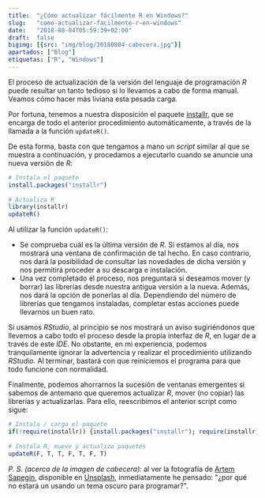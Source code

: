 ```yaml
---
title:  "¿Cómo actualizar fácilmente R en Windows?"
slug:   "como-actualizar-facilmente-r-en-windows"
date:   "2018-08-04T05:59:39+02:00"
draft:  false
bigimg: [{src: "img/blog/20180804-cabecera.jpg"}]
apartados: ["Blog"]
etiquetas: ["R", "Windows"]
---
```


El proceso de actualización de la versión del lenguaje de programación *R* puede resultar un tanto tedioso si lo llevamos a cabo de forma manual. Veamos cómo hacer más liviana esta pesada carga.
<!--more-->

Por fortuna, tenemos a nuestra disposición el paquete [installr](https://cran.r-project.org/web/packages/installr/index.html), que se encarga de todo el anterior procedimiento automáticamente, a través de la llamada a la función `updateR()`.

De esta forma, basta con que tengamos a mano un *script* similar al que se muestra a continuación, y procedamos a ejecutarlo cuando se anuncie una nueva versión de *R*:

```r
# Instala el paquete
install.packages("installr")
 
# Actualiza R
library(installr)
updateR()
```

Al utilizar la función `updateR()`:

- Se comprueba cuál es la última versión de *R*. Si estamos al día, nos mostrará una ventana de confirmación de tal hecho. En caso contrario, nos dará la posibilidad de consultar las novedades de dicha versión y nos permitirá proceder a su descarga e instalación.
- Una vez completado el proceso, nos preguntará si deseamos mover (y borrar) las librerías desde nuestra antigua versión a la nueva. Además, nos dará la opción de ponerlas al día. Dependiendo del número de librerías que tengamos instaladas, completar estas acciones puede llevarnos un buen rato.

Si usamos *RStudio*, al principio se nos mostrará un aviso sugiriéndonos que llevemos a cabo todo el proceso desde la propia interfaz de *R*, en lugar de a través de este *IDE*. No obstante, en mi experiencia, podemos tranquilamente ignorar la advertencia y realizar el procedimiento utilizando *RStudio*. Al terminar, bastará con que reiniciemos el programa para que todo funcione con normalidad.

Finalmente, podemos ahorrarnos la sucesión de ventanas emergentes si sabemos de antemano que queremos actualizar *R*, mover (no copiar) las librerías y actualizarlas. Para ello, reescribimos el anterior script como sigue:

```r
# Instala / carga el paquete
if(!require(installr)) {install.packages("installr"); require(installr)} 
 
# Instala R, mueve y actualiza paquetes
updateR(F, T, T, F, T, F, T)
```

*P. S. (acerca de la imagen de cabecera):* al ver la fotografía de [Artem Sapegin](https://unsplash.com/@sapegin), disponible en [Unsplash](https://unsplash.com/photos/DErxVSSQNdM), inmediatamente he pensado: "¿por qué no estará un usando un tema oscuro para programar?".